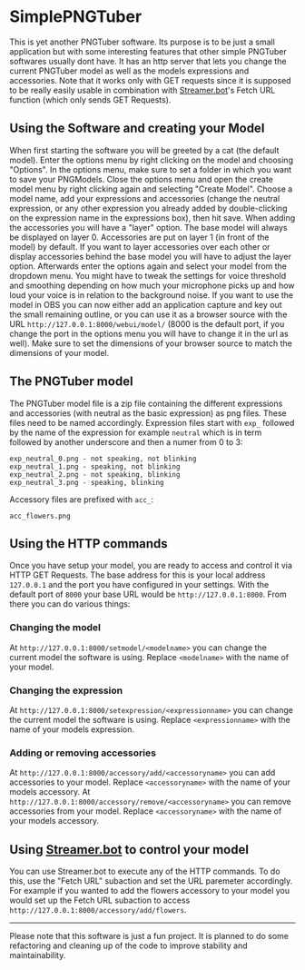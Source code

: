 # SimplePNGTuber
This is yet another PNGTuber software. Its purpose is to be just a small application but with some interesting features that other simple PNGTuber softwares usually dont have.
It has an http server that lets you change the current PNGTuber model as well as the models expressions and accessories.
Note that it works only with GET requests since it is supposed to be really easily usable in combination with [Streamer.bot](https://streamer.bot/)'s Fetch URL function (which only sends GET Requests).
## Using the Software and creating your Model
When first starting the software you will be greeted by a cat (the default model). Enter the options menu by right clicking on the model and choosing "Options". In the options menu, make sure to set a folder in which you want to save your PNGModels. Close the options menu and open the create model menu by right clicking again and selecting "Create Model". Choose a model name, add your expressions and accessories (change the neutral expression, or any other expression you already added by double-clicking on the expression name in the expressions box), then hit save. When adding the accessories you will have a "layer" option. The base model will always be displayed on layer 0. Accessories are put on layer 1 (in front of the model) by default. If you want to layer accessories over each other or display accessories behind the base model you will have to adjust the layer option. Afterwards enter the options again and select your model from the dropdown menu. You might have to tweak the settings for voice threshold and smoothing depending on how much your microphone picks up and how loud your voice is in relation to the background noise. If you want to use the model in OBS you can now either add an application capture and key out the small remaining outline, or you can use it as a browser source with the URL `http://127.0.0.1:8000/webui/model/` (8000 is the default port, if you change the port in the options menu you will have to change it in the url as well). Make sure to set the dimensions of your browser source to match the dimensions of your model.
## The PNGTuber model
The PNGTuber model file is a zip file containing the different expressions and accessories (with neutral as the basic expression) as png files. These files need to be named accordingly. Expression files start with `exp_`
followed by the name of the expression for example `neutral` which is in term followed by another underscore and then a numer from 0 to 3:
```
exp_neutral_0.png - not speaking, not blinking
exp_neutral_1.png - speaking, not blinking
exp_neutral_2.png - not speaking, blinking
exp_neutral_3.png - speaking, blinking
```
Accessory files are prefixed with `acc_`:
```
acc_flowers.png
```
## Using the HTTP commands
Once you have setup your model, you are ready to access and control it via HTTP GET Requests.
The base address for this is your local address `127.0.0.1` and the port you have configured in your settings. With the default port of `8000` your base URL would be `http://127.0.0.1:8000`. From there you can do various things:
### Changing the model
At `http://127.0.0.1:8000/setmodel/<modelname>` you can change the current model the software is using. Replace `<modelname>` with the name of your model.
### Changing the expression
At `http://127.0.0.1:8000/setexpression/<expressionname>` you can change the current model the software is using. Replace `<expressionname>` with the name of your models expression.
### Adding or removing accessories
At `http://127.0.0.1:8000/accessory/add/<accessoryname>` you can add accessories to your model. Replace `<accessoryname>` with the name of your models accessory.
At `http://127.0.0.1:8000/accessory/remove/<accessoryname>` you can remove accessories from your model. Replace `<accessoryname>` with the name of your models accessory.
## Using [Streamer.bot](https://streamer.bot/) to control your model
You can use Streamer.bot to execute any of the HTTP commands. To do this, use the "Fetch URL" subaction and set the URL paremeter accordingly. For example if you wanted to add the flowers accessory to your model you would set up the Fetch URL subaction to access `http://127.0.0.1:8000/accessory/add/flowers`.

---
Please note that this software is just a fun project. It is planned to do some refactoring and cleaning up of the code to improve stability and maintainability.
